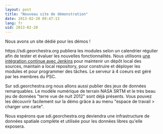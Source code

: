 ```yaml
---
layout: post
title: "Nouveau site de démonstration"
date: 2013-02-20 09:47:13
lang: fr
uid: 2013-02-20
---
```


<p>Nous avons un site dédié pour les démos !</p>
<p>https://sdi.georchestra.org publiera les modules selon un calendrier
régulier afin de tester et évaluer les nouvelles fonctionnalités. Nous
utilisons <a href="https://sdi.georchestra.org/ci/" hreflang="en" data-proofer-ignore>une
intégration continue avec Jenkins</a> pour maintenir un dépôt local des
sources, maintain a local repository, pour construire et déployer les modules
et pour programmer des tâches. Le serveur à 4 coeurs est géré par les membres
du PSC.</p>

<!--more-->

<p>Sur sdi.georchestra.org nous allons aussi publier des jeux de données
remarquables. Le modèle numérique de terrain NASA SRTM et le très beau jeu de
données &quot;terre vue de nuit 2012&quot; sont déjà présents. Vous pouvez les découvrir
facilement sur la démo grâce à au menu &quot;espace de travail &gt; charger une
carte&quot;.</p>
<p>Nous espérons que sdi.georchestra.org deviendra une infrastructure de
données spatiale complète et utilisée pour les données libres qu'elle
exposera.</p>

